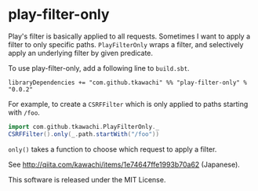 # play-filter-only

Play's filter is basically applied to all requests. Sometimes I want to apply a
filter to only specific paths. `PlayFilterOnly` wraps a filter, and selectively apply
an underlying filter by given predicate.

To use play-filter-only, add a following line to `build.sbt`.

    libraryDependencies += "com.github.tkawachi" %% "play-filter-only" % "0.0.2"

For example, to create a `CSRFFilter` which is only applied to paths starting with
`/foo`.

```scala
import com.github.tkawachi.PlayFilterOnly._
CSRFFilter().only(_.path.startWith("/foo"))
```

`only()` takes a function to choose which request to apply a filter.

See http://qiita.com/kawachi/items/1e74647ffe1993b70a62 (Japanese).

This software is released under the MIT License.

